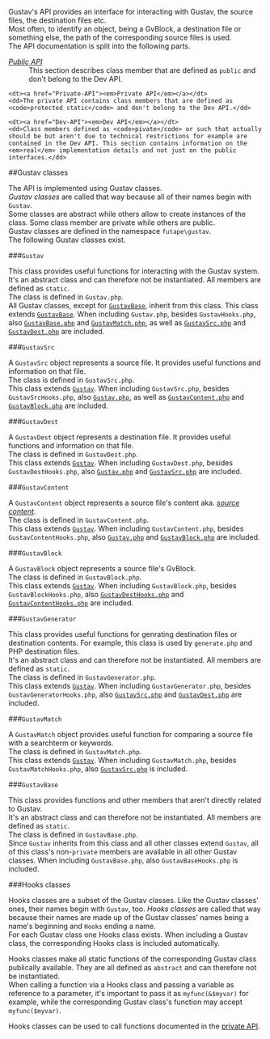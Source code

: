 Gustav's API provides an interface for interacting with Gustav, the source files, the destination files etc.  
Most often, to identify an object, being a GvBlock, a destination file or something else, the path of the corresponding source files is used.  
The API documentation is split into the following parts.

<dl>
    <dt><a href="Public-API"><em>Public API</em></a></dt>
    <dd>This section describes class member that are defined as <code>public</code> and don't belong to the Dev API.</dd>
    
    <dt><a href="Private-API"><em>Private API</em></a></dt>
    <dd>The private API contains class members that are defined as <code>protected static</code> and don't belong to the Dev API.</dd>
    
    <dt><a href="Dev-API"><em>Dev API</em></a></dt>
    <dd>Class members defined as <code>pivate</code> or such that actually should be but aren't due to technical restrictions for example are contained in the Dev API. This section contains information on the <em>real</em> implementation details and not just on the public interfaces.</dd>
</dl>



##Gustav classes

The API is implemented using Gustav classes.  
*Gustav classes* are called that way because all of their names begin with `Gustav`.  
Some classes are abstract while others allow to create instances of the class. Some class member are private while others are public.  
Gustav classes are defined in the namespace `futape\gustav`.  
The following Gustav classes exist.

###`Gustav`

This class provides useful functions for interacting with the Gustav system.  
It's an abstract class and can therefore not be instantiated. All members are defined as `static`.  
The class is defined in `Gustav.php`.  
All Gustav classes, except for [`GustavBase`](#gustavbase), inherit from this class. This class extends [`GustavBase`](#gustavbase). When including `Gustav.php`, besides `GustavHooks.php`, also [`GustavBase.php`](#gustavbase) and [`GustavMatch.php`](#gustavmatch), as well as [`GustavSrc.php`](#gustavsrc) and [`GustavDest.php`](#gustavdest) are included.

###`GustavSrc`

A `GustavSrc` object represents a source file. It provides useful functions and information on that file.  
The class is defined in `GustavSrc.php`.  
This class extends [`Gustav`](#gustav). When including `GustavSrc.php`, besides `GustavSrcHooks.php`, also [`Gustav.php`](#gustav), as well as [`GustavContent.php`](#gustavcontent) and [`GustavBlock.php`](#gustavblock) are included.

###`GustavDest`

A `GustavDest` object represents a destination file. It provides useful functions and information on that file.  
The class is defined in `GustavDest.php`.  
This class extends [`Gustav`](#gustav). When including `GustavDest.php`, besides `GustavDestHooks.php`, also [`Gustav.php`](#gustav) and [`GustavSrc.php`](#gustavsrc) are included.

###`GustavContent`

A `GustavContent` object represents a source file's content aka. [*source content*](Source-content).  
The class is defined in `GustavContent.php`.  
This class extends [`Gustav`](#gustav). When including `GustavContent.php`, besides `GustavContentHooks.php`, also [`Gustav.php`](#gustav) and [`GustavBlock.php`](#gustavblock) are included.

###`GustavBlock`

A `GustavBlock` object represents a source file's GvBlock.  
The class is defined in `GustavBlock.php`.  
This class extends [`Gustav`](#gustav). When including `GustavBlock.php`, besides `GustavBlockHooks.php`, also [`GustavDestHooks.php`](#gustavdesthooks) and [`GustavContentHooks.php`](#gustavcontenthooks) are included.

###`GustavGenerator`

This class provides useful functions for genrating destination files or destination contents. For example, this class is used by `generate.php` and PHP destination files.  
It's an abstract class and can therefore not be instantiated. All members are defined as `static`.  
The class is defined in `GustavGenerator.php`.  
This class extends [`Gustav`](#gustav). When including `GustavGenerator.php`, besides `GustavGeneratorHooks.php`, also [`GustavSrc.php`](#gustavsrc) and [`GustavDest.php`](#gustavdest) are included.

###`GustavMatch`

A `GustavMatch` object provides useful function for comparing a source file with a searchterm or keywords.  
The class is defined in `GustavMatch.php`.  
This class extends [`Gustav`](#gustav). When including `GustavMatch.php`, besides `GustavMatchHooks.php`, also [`GustavSrc.php`](#gustavsrc) is included.

###`GustavBase`

This class provides functions and other members that aren't directly related to Gustav.  
It's an abstract class and can therefore not be instantiated. All members are defined as `static`.  
The class is defined in `GustavBase.php`.  
Since `Gustav` inherits from this class and all other classes extend `Gustav`, all of this class's non-`private` members are available in all other Gustav classes. When including `GustavBase.php`, also `GustavBaseHooks.php` is included.

###Hooks classes

Hooks classes are a subset of the Gustav classes. Like the Gustav classes' ones, their names begin with `Gustav`, too. *Hooks classes* are called that way because their names are made up of the Gustav classes' names being a name's beginning and `Hooks` ending a name.  
For each Gustav class one Hooks class exists. When including a Gustav class, the corresponding Hooks class is included automatically.

Hooks classes make all static functions of the corresponding Gustav class publically available. They are all defined as `abstract` and can therefore not be instantiated.  
When calling a function via a Hooks class and passing a variable as reference to a parameter, it's important to pass it as `myfunc(&$myvar)` for example, while the corresponding Gustav class's function may accept `myfunc($myvar)`.

Hooks classes can be used to call functions documented in the [private API](Private-API).